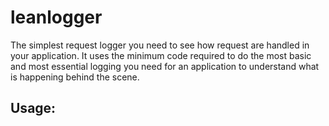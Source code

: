# leanlogger
The simplest request logger you need to see how request are handled in your application. 
It uses the minimum code required to do the most basic and most essential logging you need for an application to understand what is happening behind the scene.

## Usage:



